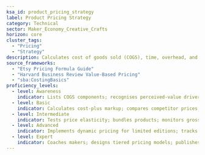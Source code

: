```yaml
---
ksa_id: product_pricing_strategy
label: Product Pricing Strategy
category: Technical
sector: Maker_Economy_Creative_Crafts
horizon: core
cluster_tags:
  - "Pricing"
  - "Strategy"
description: Calculates cost of goods sold (COGS), time, overhead, and market positioning to set profitable yet competitive prices for handcrafted products.
source_frameworks:
  - "Etsy Pricing Formula Guide"
  - "Harvard Business Review Value-Based Pricing"
  - "sba:CostingBasics"
proficiency_levels:
  - level: Awareness
    indicator: Lists COGS components; recognises perceived-value drivers; tallies direct material costs.
  - level: Basic
    indicator: Calculates cost-plus markup; compares competitor prices; adds labor and overhead; applies simple markup.
  - level: Intermediate
    indicator: Tests price elasticity; bundles products; monitors gross margin; tests value-based price points.
  - level: Advanced
    indicator: Implements dynamic pricing for limited editions; tracks Lifetime Value (LTV); adapts tiered pricing for wholesale, consignment, and DTC.
  - level: Expert
    indicator: Coaches makers; designs tiered pricing models; publishes pricing toolkit; models elasticity; optimizes price across multi-channel strategy.
---
```

